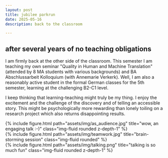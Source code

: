 ```yaml
---
layout: post
title: jubilee parkrun
date: 2025-05-16 
description: back to the classroom

---
```


<h2 class="title">after several years of no teaching obligations</h2>

I am firmly back at the other side of the classroom. This semester I am teaching my own seminar "Quality in Human and Machine Translation" 
(attended by 8 MA students with various backgrounds) and BA Abschlussarbeit Kolloquium (with Annemarie Verkerk).
Well, I am also a reasonably active student in the formal German classes for the 5th semester, learning at the challenging B2-C1 level.

I keep thinking that learning-teaching might truly be my thing. 
I enjoy the excitement and the challenge of the discovery and of telling an accessible story.
This might be psychologically more rewarding than lonely toiling on a research project which also returns disappointing results.

<div class="row justify-content-sm-center">
    <div class="col-sm-4 mt-3 mt-md-0">
        {% include figure.html path="assets/img/as_audience.jpg" title="wow, an engaging talk :-)" class="img-fluid rounded z-depth-1" %}
    </div>
    <div class="col-sm-4 mt-3 mt-md-0">
        {% include figure.html path="assets/img/teamwork.jpg" title="brain-storming session" class="img-fluid rounded" %}
    </div>
    <div class="col-sm-4 mt-3 mt-md-0">
        {% include figure.html path="assets/img/talking.png" title="talking is so much fun" class="img-fluid rounded z-depth-1" %}
    </div>
</div>


